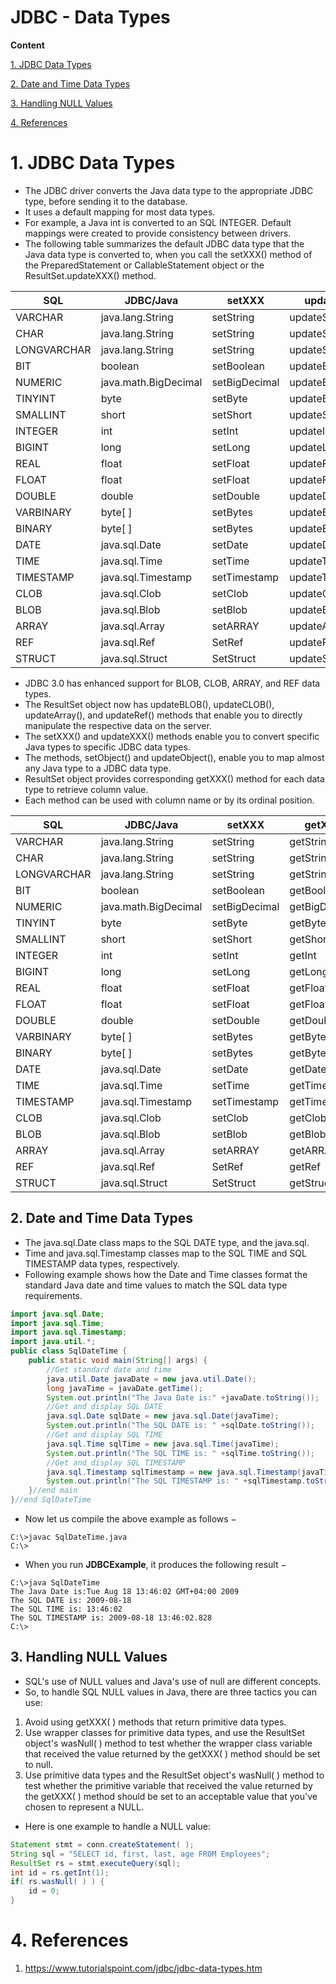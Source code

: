 # JDBC - Data Types

**Content**

[1. JDBC Data Types](#1-jdbc-data-types)

[2. Date and Time Data Types](#2-date-and-time-data-types)

[3. Handling NULL Values](#3-handling-null-values)

[4. References](#4-references)

# 1. JDBC Data Types

-   The JDBC driver converts the Java data type to the appropriate JDBC type, before sending it to the database.
-   It uses a default mapping for most data types.
-   For example, a Java int is converted to an SQL INTEGER. Default mappings were created to provide consistency between drivers.
-   The following table summarizes the default JDBC data type that the Java data type is converted to, when you call the setXXX() method of the PreparedStatement or CallableStatement object or the ResultSet.updateXXX() method.

| **SQL**     | **JDBC/Java**        | **setXXX**    | **updateXXX**    |
|-------------|----------------------|---------------|------------------|
| VARCHAR     | java.lang.String     | setString     | updateString     |
| CHAR        | java.lang.String     | setString     | updateString     |
| LONGVARCHAR | java.lang.String     | setString     | updateString     |
| BIT         | boolean              | setBoolean    | updateBoolean    |
| NUMERIC     | java.math.BigDecimal | setBigDecimal | updateBigDecimal |
| TINYINT     | byte                 | setByte       | updateByte       |
| SMALLINT    | short                | setShort      | updateShort      |
| INTEGER     | int                  | setInt        | updateInt        |
| BIGINT      | long                 | setLong       | updateLong       |
| REAL        | float                | setFloat      | updateFloat      |
| FLOAT       | float                | setFloat      | updateFloat      |
| DOUBLE      | double               | setDouble     | updateDouble     |
| VARBINARY   | byte[ ]              | setBytes      | updateBytes      |
| BINARY      | byte[ ]              | setBytes      | updateBytes      |
| DATE        | java.sql.Date        | setDate       | updateDate       |
| TIME        | java.sql.Time        | setTime       | updateTime       |
| TIMESTAMP   | java.sql.Timestamp   | setTimestamp  | updateTimestamp  |
| CLOB        | java.sql.Clob        | setClob       | updateClob       |
| BLOB        | java.sql.Blob        | setBlob       | updateBlob       |
| ARRAY       | java.sql.Array       | setARRAY      | updateARRAY      |
| REF         | java.sql.Ref         | SetRef        | updateRef        |
| STRUCT      | java.sql.Struct      | SetStruct     | updateStruct     |

-   JDBC 3.0 has enhanced support for BLOB, CLOB, ARRAY, and REF data types.
-   The ResultSet object now has updateBLOB(), updateCLOB(), updateArray(), and updateRef() methods that enable you to directly manipulate the respective data on the server.
-   The setXXX() and updateXXX() methods enable you to convert specific Java types to specific JDBC data types.
-   The methods, setObject() and updateObject(), enable you to map almost any Java type to a JDBC data type.
-   ResultSet object provides corresponding getXXX() method for each data type to retrieve column value.
-   Each method can be used with column name or by its ordinal position.

| **SQL**     | **JDBC/Java**        | **setXXX**    | **getXXX**    |
|-------------|----------------------|---------------|---------------|
| VARCHAR     | java.lang.String     | setString     | getString     |
| CHAR        | java.lang.String     | setString     | getString     |
| LONGVARCHAR | java.lang.String     | setString     | getString     |
| BIT         | boolean              | setBoolean    | getBoolean    |
| NUMERIC     | java.math.BigDecimal | setBigDecimal | getBigDecimal |
| TINYINT     | byte                 | setByte       | getByte       |
| SMALLINT    | short                | setShort      | getShort      |
| INTEGER     | int                  | setInt        | getInt        |
| BIGINT      | long                 | setLong       | getLong       |
| REAL        | float                | setFloat      | getFloat      |
| FLOAT       | float                | setFloat      | getFloat      |
| DOUBLE      | double               | setDouble     | getDouble     |
| VARBINARY   | byte[ ]              | setBytes      | getBytes      |
| BINARY      | byte[ ]              | setBytes      | getBytes      |
| DATE        | java.sql.Date        | setDate       | getDate       |
| TIME        | java.sql.Time        | setTime       | getTime       |
| TIMESTAMP   | java.sql.Timestamp   | setTimestamp  | getTimestamp  |
| CLOB        | java.sql.Clob        | setClob       | getClob       |
| BLOB        | java.sql.Blob        | setBlob       | getBlob       |
| ARRAY       | java.sql.Array       | setARRAY      | getARRAY      |
| REF         | java.sql.Ref         | SetRef        | getRef        |
| STRUCT      | java.sql.Struct      | SetStruct     | getStruct     |

## 2. Date and Time Data Types

-   The java.sql.Date class maps to the SQL DATE type, and the java.sql.
-   Time and java.sql.Timestamp classes map to the SQL TIME and SQL TIMESTAMP data types, respectively.
-   Following example shows how the Date and Time classes format the standard Java date and time values to match the SQL data type requirements.

```java
import java.sql.Date;
import java.sql.Time;
import java.sql.Timestamp;
import java.util.*;
public class SqlDateTime {
    public static void main(String[] args) {
        //Get standard date and time
        java.util.Date javaDate = new java.util.Date();
        long javaTime = javaDate.getTime();
        System.out.println("The Java Date is:" +javaDate.toString());
        //Get and display SQL DATE
        java.sql.Date sqlDate = new java.sql.Date(javaTime);
        System.out.println("The SQL DATE is: " +sqlDate.toString());
        //Get and display SQL TIME
        java.sql.Time sqlTime = new java.sql.Time(javaTime);
        System.out.println("The SQL TIME is: " +sqlTime.toString());
        //Get and display SQL TIMESTAMP
        java.sql.Timestamp sqlTimestamp = new java.sql.Timestamp(javaTime);
        System.out.println("The SQL TIMESTAMP is: " +sqlTimestamp.toString());
    }//end main
}//end SqlDateTime
```

-   Now let us compile the above example as follows −

```
C:\>javac SqlDateTime.java
C:\>
```

-   When you run **JDBCExample**, it produces the following result −

```
C:\>java SqlDateTime
The Java Date is:Tue Aug 18 13:46:02 GMT+04:00 2009
The SQL DATE is: 2009-08-18
The SQL TIME is: 13:46:02
The SQL TIMESTAMP is: 2009-08-18 13:46:02.828
C:\>
```

## 3. Handling NULL Values

-   SQL's use of NULL values and Java's use of null are different concepts.
-   So, to handle SQL NULL values in Java, there are three tactics you can use:
1.  Avoid using getXXX( ) methods that return primitive data types.
2.  Use wrapper classes for primitive data types, and use the ResultSet object's wasNull( ) method to test whether the wrapper class variable that received the value returned by the getXXX( ) method should be set to null.
3.  Use primitive data types and the ResultSet object's wasNull( ) method to test whether the primitive variable that received the value returned by the getXXX( ) method should be set to an acceptable value that you've chosen to represent a NULL.
-   Here is one example to handle a NULL value:

```java
Statement stmt = conn.createStatement( );
String sql = "SELECT id, first, last, age FROM Employees";
ResultSet rs = stmt.executeQuery(sql);
int id = rs.getInt(1);
if( rs.wasNull( ) ) {
    id = 0;
}
```

# 4. References

1.  https://www.tutorialspoint.com/jdbc/jdbc-data-types.htm
